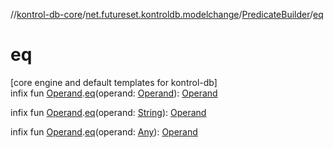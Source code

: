 //[kontrol-db-core](../../../index.md)/[net.futureset.kontroldb.modelchange](../index.md)/[PredicateBuilder](index.md)/[eq](eq.md)

# eq

[core engine and default templates for kontrol-db]\
infix fun [Operand](../-operand/index.md).[eq](eq.md)(operand: [Operand](../-operand/index.md)): [Operand](../-operand/index.md)

infix fun [Operand](../-operand/index.md).[eq](eq.md)(operand: [String](https://kotlinlang.org/api/latest/jvm/stdlib/kotlin/-string/index.html)): [Operand](../-operand/index.md)

infix fun [Operand](../-operand/index.md).[eq](eq.md)(operand: [Any](https://kotlinlang.org/api/latest/jvm/stdlib/kotlin/-any/index.html)): [Operand](../-operand/index.md)
